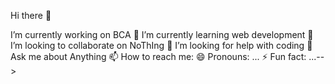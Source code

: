 Hi there 👋


 I’m currently working on BCA
🌱 I’m currently learning web development
👯 I’m looking to collaborate on NoThIng
🤔 I’m looking for help with coding
💬 Ask me about Anything
📫 How to reach me:
😄 Pronouns: ...
⚡ Fun fact: ...-->
